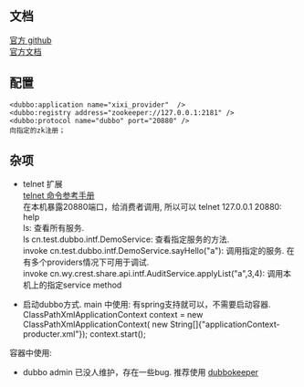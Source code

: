 ## 文档
  [官方 github](https://github.com/apache/incubator-dubbo)  
  [官方文档](http://dubbo.apache.org/books/dubbo-user-book/)

## 配置
    <dubbo:application name="xixi_provider"  />
    <dubbo:registry address="zookeeper://127.0.0.1:2181" />  
    <dubbo:protocol name="dubbo" port="20880" />
    向指定的zk注册；

## 杂项
  * telnet 扩展  
  [telnet 命令参考手册](http://dubbo.apache.org/en-us/docs/user/references/telnet.html)  
  在本机暴露20880端口，给消费者调用, 所以可以 telnet 127.0.0.1 20880:  
     help  
     ls: 查看所有服务.  
     ls cn.test.dubbo.intf.DemoService: 查看指定服务的方法.  
     invoke cn.test.dubbo.intf.DemoService.sayHello("a"): 调用指定的服务. 在有多个providers情况下可用于调试.  
     invoke cn.wy.crest.share.api.intf.AuditService.applyList("a",3,4):  调用本机上的指定service method  

  * 启动dubbo方式.
  main 中使用: 有spring支持就可以，不需要启动容器. 
        ClassPathXmlApplicationContext context = new ClassPathXmlApplicationContext(
                new String[]{"applicationContext-producter.xml"});
        context.start();

  容器中使用:
  
  * dubbo admin 已没人维护，存在一些bug. 推荐使用 [dubbokeeper](https://github.com/dubboclub/dubbokeeper)   